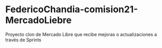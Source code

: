 # FedericoChandia-comision21-MercadoLiebre
Proyecto  clon de Mercado Libre que recibe mejoras o actualizaciones a través de Sprints
